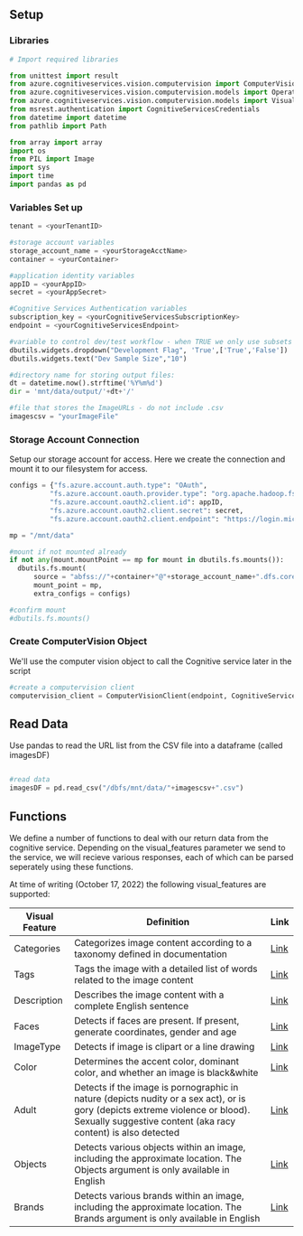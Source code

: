 ## Setup

### Libraries

```python
# Import required libraries

from unittest import result
from azure.cognitiveservices.vision.computervision import ComputerVisionClient
from azure.cognitiveservices.vision.computervision.models import OperationStatusCodes
from azure.cognitiveservices.vision.computervision.models import VisualFeatureTypes
from msrest.authentication import CognitiveServicesCredentials
from datetime import datetime
from pathlib import Path

from array import array
import os
from PIL import Image
import sys
import time
import pandas as pd
```

### Variables Set up

```python
tenant = <yourTenantID>

#storage account variables
storage_account_name = <yourStorageAcctName>
container = <yourContainer>

#application identity variables
appID = <yourAppID>
secret = <yourAppSecret>

#Cognitive Services Authentication variables
subscription_key = <yourCognitiveServicesSubscriptionKey>
endpoint = <yourCognitiveServicesEndpoint>

#variable to control dev/test workflow - when TRUE we only use subsets of datafiles to keep debugging light
dbutils.widgets.dropdown("Development Flag", 'True',['True','False'])
dbutils.widgets.text("Dev Sample Size","10")

#directory name for storing output files:
dt = datetime.now().strftime('%Y%m%d')
dir = 'mnt/data/output/'+dt+'/'

#file that stores the ImageURLs - do not include .csv
imagescsv = "yourImageFile"

```
### Storage Account Connection

Setup our storage account for access.  Here we create the connection and mount it to our filesystem for access.

```python
configs = {"fs.azure.account.auth.type": "OAuth",
          "fs.azure.account.oauth.provider.type": "org.apache.hadoop.fs.azurebfs.oauth2.ClientCredsTokenProvider",
          "fs.azure.account.oauth2.client.id": appID,
          "fs.azure.account.oauth2.client.secret": secret,
          "fs.azure.account.oauth2.client.endpoint": "https://login.microsoftonline.com/"+tenant+"/oauth2/token"}

mp = "/mnt/data"

#mount if not mounted already
if not any(mount.mountPoint == mp for mount in dbutils.fs.mounts()):
  dbutils.fs.mount(
      source = "abfss://"+container+"@"+storage_account_name+".dfs.core.windows.net/",
      mount_point = mp,
      extra_configs = configs)

#confirm mount
#dbutils.fs.mounts()
```
### Create ComputerVision Object

We'll use the computer vision object to call the Cognitive service later in the script

```python
#create a computervision client
computervision_client = ComputerVisionClient(endpoint, CognitiveServicesCredentials(subscription_key))

```

## Read Data

Use pandas to read the URL list from the CSV file into a dataframe (called imagesDF)

```python

#read data
imagesDF = pd.read_csv("/dbfs/mnt/data/"+imagescsv+".csv")

```

## Functions

We define a number of functions to deal with our return data from the cognitive service.  Depending on the visual_features parameter we send to the service, we will recieve various responses, each of which can be parsed seperately using these functions.

At time of writing (October 17, 2022) the following visual_features are supported:

| Visual Feature| Definition|Link|
|--------------|------------|---|
|Categories| Categorizes image content according to a taxonomy defined in documentation | [Link](https://docs.microsoft.com/en-us/azure/cognitive-services/computer-vision/concept-categorizing-images) |
|Tags| Tags the image with a detailed list of words related to the image content|[Link](https://docs.microsoft.com/en-us/azure/cognitive-services/computer-vision/concept-tagging-images)|
|Description| Describes the image content with a complete English sentence|[Link](https://docs.microsoft.com/en-us/azure/cognitive-services/computer-vision/concept-describing-images)|
|Faces| Detects if faces are present. If present, generate coordinates, gender and age| [Link](https://docs.microsoft.com/en-us/azure/cognitive-services/computer-vision/concept-detecting-faces)|
|ImageType| Detects if image is clipart or a line drawing| [Link](https://docs.microsoft.com/en-us/azure/cognitive-services/computer-vision/concept-detecting-image-types)|
|Color| Determines the accent color, dominant color, and whether an image is black&white| [Link](https://docs.microsoft.com/en-us/azure/cognitive-services/computer-vision/concept-detecting-color-schemes)|
|Adult| Detects if the image is pornographic in nature (depicts nudity or a sex act), or is gory (depicts extreme violence or blood). Sexually suggestive content (aka racy content) is also detected| [Link](https://docs.microsoft.com/en-us/azure/cognitive-services/computer-vision/concept-detecting-adult-content)
|Objects| Detects various objects within an image, including the approximate location. The Objects argument is only available in English| [Link](https://docs.microsoft.com/en-us/azure/cognitive-services/computer-vision/concept-object-detection)|
|Brands| Detects various brands within an image, including the approximate location. The Brands argument is only available in English| [Link](https://docs.microsoft.com/en-us/azure/cognitive-services/computer-vision/concept-brand-detection)|

